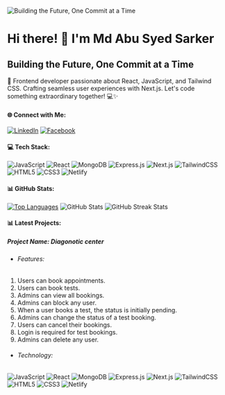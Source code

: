 ![Building the Future, One Commit at a Time](https://iili.io/JTKG3jS.gif)

# Hi there! 👋 I'm Md Abu Syed Sarker
## Building the Future, One Commit at a Time
🚀 Frontend developer passionate about React, JavaScript, and Tailwind CSS. Crafting seamless user experiences with Next.js. Let's code something extraordinary together! 💻✨

#### 🌐 Connect with Me:
[![LinkedIn](https://img.shields.io/badge/LinkedIn-%230077B5.svg?logo=linkedin&logoColor=white)](https://linkedin.com/in/mdsaayed) 
[![Facebook](https://img.shields.io/badge/Facebook-%231877F2.svg?logo=Facebook&logoColor=white)](https://facebook.com/findsayedkhan) 

#### 💻 Tech Stack:
![JavaScript](https://img.shields.io/badge/javascript-%23323330.svg?style=for-the-badge&logo=javascript&logoColor=%23F7DF1E) ![React](https://img.shields.io/badge/react-%2320232a.svg?style=for-the-badge&logo=react&logoColor=%2361DAFB) ![MongoDB](https://img.shields.io/badge/MongoDB-%234ea94b.svg?style=for-the-badge&logo=mongodb&logoColor=white) ![Express.js](https://img.shields.io/badge/express.js-%23404d59.svg?style=for-the-badge&logo=express&logoColor=%2361DAFB) ![Next.js](https://img.shields.io/badge/Next-black?style=for-the-badge&logo=next.js&logoColor=white) ![TailwindCSS](https://img.shields.io/badge/tailwindcss-%2338B2AC.svg?style=for-the-badge&logo=tailwind-css&logoColor=white) ![HTML5](https://img.shields.io/badge/html5-%23E34F26.svg?style=for-the-badge&logo=html5&logoColor=white) ![CSS3](https://img.shields.io/badge/css3-%231572B6.svg?style=for-the-badge&logo=css3&logoColor=white) ![Netlify](https://img.shields.io/badge/netlify-%23000000.svg?style=for-the-badge&logo=netlify&logoColor=#00C7B7)
#### 📊 GitHub Stats:
[![Top Languages](https://github-readme-stats.vercel.app/api/top-langs/?username=MdSaayed)](https://github.com/anuraghazra/github-readme-stats)
![GitHub Stats](https://github-readme-stats.vercel.app/api?username=MdSaayed&show_icons=true&count_private=true) ![GitHub Streak Stats](https://streak-stats.demolab.com/?user=MdSaayed)

#### 📊 Latest Projects:
##### Project Name: Diagonotic center
- ###### Features:
1. Users can book appointments.
2. Users can book tests.
3. Admins can view all bookings.
4. Admins can block any user.
5. When a user books a test, the status is initially pending.
6. Admins can change the status of a test booking.
7. Users can cancel their bookings.
8. Login is required for test bookings.
9. Admins can delete any user.

- ###### Technology:
![JavaScript](https://img.shields.io/badge/javascript-%23323330.svg?style=for-the-badge&logo=javascript&logoColor=%23F7DF1E) ![React](https://img.shields.io/badge/react-%2320232a.svg?style=for-the-badge&logo=react&logoColor=%2361DAFB) ![MongoDB](https://img.shields.io/badge/MongoDB-%234ea94b.svg?style=for-the-badge&logo=mongodb&logoColor=white) ![Express.js](https://img.shields.io/badge/express.js-%23404d59.svg?style=for-the-badge&logo=express&logoColor=%2361DAFB) ![Next.js](https://img.shields.io/badge/Next-black?style=for-the-badge&logo=next.js&logoColor=white) ![TailwindCSS](https://img.shields.io/badge/tailwindcss-%2338B2AC.svg?style=for-the-badge&logo=tailwind-css&logoColor=white) ![HTML5](https://img.shields.io/badge/html5-%23E34F26.svg?style=for-the-badge&logo=html5&logoColor=white) ![CSS3](https://img.shields.io/badge/css3-%231572B6.svg?style=for-the-badge&logo=css3&logoColor=white) ![Netlify](https://img.shields.io/badge/netlify-%23000000.svg?style=for-the-badge&logo=netlify&logoColor=#00C7B7)



